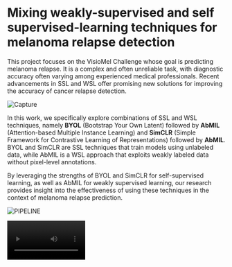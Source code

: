 # Mixing weakly-supervised and self supervised-learning techniques for melanoma relapse detection

This project focuses on the VisioMel Challenge whose goal is predicting melanoma relapse. It is a complex and often unreliable task, with diagnostic accuracy often varying among experienced medical professionals. Recent advancements in SSL and WSL offer promising new solutions for improving the accuracy of cancer relapse detection. 

![Capture](https://github.com/souheib1/Mixing-weakly-supervised-and-self-supervised-learning-techniques-for-melanoma-relapse-detection/assets/73786465/96758827-183d-4669-8c2b-9f3c27deceb6)

In this work, we specifically explore combinations of SSL and WSL techniques, namely **BYOL** (Bootstrap Your Own Latent) followed by **AbMIL** (Attention-based Multiple Instance Learning) and **SimCLR** (Simple Framework for Contrastive Learning of Representations) followed by **AbMIL**. BYOL and SimCLR are SSL techniques that train models using unlabeled data, while AbMIL is a WSL approach that exploits weakly labeled data without pixel-level annotations. 

By leveraging the strengths of BYOL and SimCLR for self-supervised learning, as well as AbMIL for weakly supervised learning, our research provides insight into the effectiveness of using these techniques in the context of melanoma relapse prediction.

![PIPELINE](https://github.com/souheib1/Mixing-weakly-supervised-and-self-supervised-learning-techniques-for-melanoma-relapse-detection/assets/73786465/2b83eee7-cf54-475a-b354-cc3e829567ac)


<video src='https://drive.google.com/file/d/10cDpKPvYwcBNpkiIHtq4lF0_nv2P8L6w/view?usp=sharing' width=180/>
  
### References
[1] Ting Chen et al. “A Simple Framework for Contrastive Learning of Visual Representations”. In:
ArXiv abs/2002.05709 (2020).

[2] Jean-Bastien Grill et al. “Bootstrap your own latent-a new approach to self-supervised learning”.
In: Advances in neural information processing systems 33 (2020), pp. 21271–21284. [Link to the paper](https://arxiv.org/pdf/2006.07733.pdf)

[3] Maximilian Ilse, Jakub M. Tomczak, and Max Welling. Attention-based deep multiple instance
learning. June 2018. [Link to the paper]( https://arxiv.org/abs/1802.04712)

[4] Bin Li, Yin Li, and Kevin W. Eliceiri. Dual-stream multiple instance learning network for whole
slide image classification with self-supervised contrastive learning. Apr. 2021. [Link to the paper](https://arxiv.org/abs/2011.08939)

[5] Ming Y. Lu et al. Data efficient and weakly supervised computational pathology on whole slide
images. May 2020. [Link to the paper](https://arxiv.org/abs/2004.09666)
